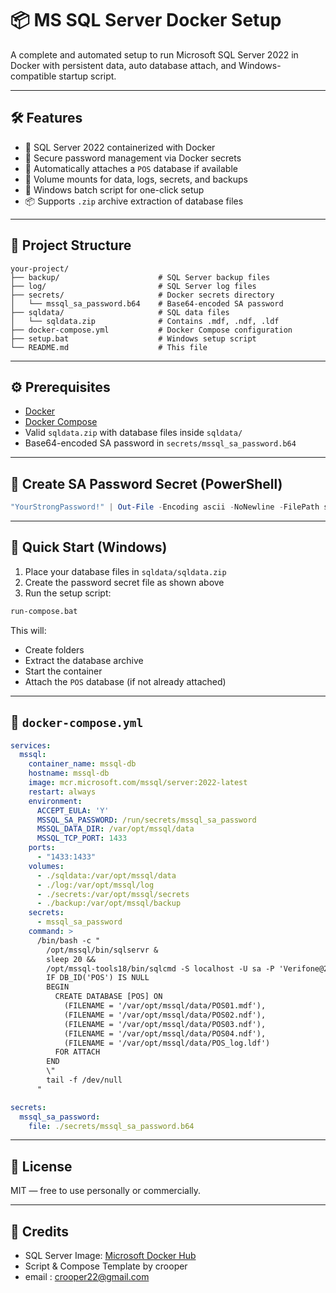 # 📦 MS SQL Server Docker Setup

A complete and automated setup to run Microsoft SQL Server 2022 in Docker with persistent data, auto database attach, and Windows-compatible startup script.

---

## 🛠 Features

- 🐳 SQL Server 2022 containerized with Docker
- 🔐 Secure password management via Docker secrets
- 💾 Automatically attaches a `POS` database if available
- 📁 Volume mounts for data, logs, secrets, and backups
- 🧰 Windows batch script for one-click setup
- 📦 Supports `.zip` archive extraction of database files

---

## 📁 Project Structure

```
your-project/
├── backup/                      # SQL Server backup files
├── log/                         # SQL Server log files
├── secrets/                     # Docker secrets directory
│   └── mssql_sa_password.b64    # Base64-encoded SA password
├── sqldata/                     # SQL data files
│   └── sqldata.zip              # Contains .mdf, .ndf, .ldf
├── docker-compose.yml           # Docker Compose configuration
├── setup.bat                    # Windows setup script
└── README.md                    # This file
```

---

## ⚙️ Prerequisites

- [Docker](https://www.docker.com/)
- [Docker Compose](https://docs.docker.com/compose/)
- Valid `sqldata.zip` with database files inside `sqldata/`
- Base64-encoded SA password in `secrets/mssql_sa_password.b64`

---

## 🔐 Create SA Password Secret (PowerShell)

```powershell
"YourStrongPassword!" | Out-File -Encoding ascii -NoNewline -FilePath secrets\mssql_sa_password.b64
```

---

## 🚀 Quick Start (Windows)

1. Place your database files in `sqldata/sqldata.zip`
2. Create the password secret file as shown above
3. Run the setup script:

```cmd
run-compose.bat
```

This will:
- Create folders
- Extract the database archive
- Start the container
- Attach the `POS` database (if not already attached)

---

## 🐳 `docker-compose.yml`

```yaml
services:
  mssql:
    container_name: mssql-db
    hostname: mssql-db
    image: mcr.microsoft.com/mssql/server:2022-latest
    restart: always
    environment:
      ACCEPT_EULA: 'Y'
      MSSQL_SA_PASSWORD: /run/secrets/mssql_sa_password
      MSSQL_DATA_DIR: /var/opt/mssql/data
      MSSQL_TCP_PORT: 1433 
    ports: 
      - "1433:1433"
    volumes:
      - ./sqldata:/var/opt/mssql/data
      - ./log:/var/opt/mssql/log
      - ./secrets:/var/opt/mssql/secrets
      - ./backup:/var/opt/mssql/backup
    secrets:
      - mssql_sa_password
    command: >
      /bin/bash -c "
        /opt/mssql/bin/sqlservr & 
        sleep 20 && 
        /opt/mssql-tools18/bin/sqlcmd -S localhost -U sa -P 'Verifone@2024!!!' -C -Q \"
        IF DB_ID('POS') IS NULL 
        BEGIN 
          CREATE DATABASE [POS] ON 
            (FILENAME = '/var/opt/mssql/data/POS01.mdf'), 
            (FILENAME = '/var/opt/mssql/data/POS02.ndf'), 
            (FILENAME = '/var/opt/mssql/data/POS03.ndf'), 
            (FILENAME = '/var/opt/mssql/data/POS04.ndf'), 
            (FILENAME = '/var/opt/mssql/data/POS_log.ldf') 
          FOR ATTACH 
        END
        \"
        tail -f /dev/null
      "

secrets:
  mssql_sa_password:
    file: ./secrets/mssql_sa_password.b64
```

---


## 📄 License

MIT — free to use personally or commercially.

---

## 🙌 Credits

- SQL Server Image: [Microsoft Docker Hub](https://hub.docker.com/_/microsoft-mssql-server)
- Script & Compose Template by crooper
- email : crooper22@gmail.com
